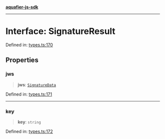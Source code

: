 [**aquafier-js-sdk**](../README.md)

***

# Interface: SignatureResult

Defined in: [types.ts:170](https://github.com/inblockio/aqua-verifier-js-lib/blob/8585c670e387bba02324c5d1649cefbfbcc39ce3/src/types.ts#L170)

## Properties

### jws

> **jws**: [`SignatureData`](SignatureData.md)

Defined in: [types.ts:171](https://github.com/inblockio/aqua-verifier-js-lib/blob/8585c670e387bba02324c5d1649cefbfbcc39ce3/src/types.ts#L171)

***

### key

> **key**: `string`

Defined in: [types.ts:172](https://github.com/inblockio/aqua-verifier-js-lib/blob/8585c670e387bba02324c5d1649cefbfbcc39ce3/src/types.ts#L172)
